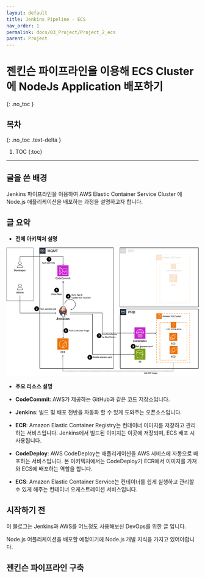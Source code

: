 ```yaml
---
layout: default
title: Jenkins Pipeline - ECS
nav_order: 1
permalink: docs/03_Project/Project_2_ecs
parent: Project
---
```


# 젠킨슨 파이프라인을 이용해 ECS Cluster에 NodeJs Application 배포하기
{: .no_toc }

## 목차
{: .no_toc .text-delta }

1. TOC
{:toc}

---

## 글을 쓴 배경

Jenkins 파이프라인을 이용하여 AWS Elastic Container Service Cluster 에 Node.js 애플리케이션을 배포하는 과정을 설명하고자 합니다.

## 글 요약

- **전체 아키텍처 설명**

![img.png](img-1.png)

- **주요 리소스 설명**

- **CodeCommit**: AWS가 제공하는 GitHub과 같은 코드 저장소입니다.
- **Jenkins**: 빌드 및 배포 전반을 자동화 할 수 있게 도와주는 오픈소스입니다.
- **ECR**: Amazon Elastic Container Registry는 컨테이너 이미지를 저장하고 관리하는 서비스입니다. Jenkins에서 빌드된 이미지는 이곳에 저장되며, ECS 배포 시 사용됩니다.
- **CodeDeploy**: AWS CodeDeploy는 애플리케이션을 AWS 서비스에 자동으로 배포하는 서비스입니다. 본 아키텍처에서는 CodeDeploy가 ECR에서 이미지를 가져와 ECS에 배포하는 역할을 합니다.
- **ECS**: Amazon Elastic Container Service는 컨테이너를 쉽게 실행하고 관리할 수 있게 해주는 컨테이너 오케스트레이션 서비스입니다.

## 시작하기 전

이 블로그는 Jenkins과 AWS를 어느정도 사용해보신 DevOps를 위한 글 입니다.

Node.js 어플리케이션을 배포할 예정이기에 Node.js 개발 지식을 가지고 있어야합니다.

## 젠킨슨 파이프라인 구축

